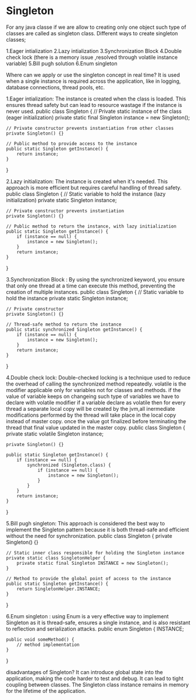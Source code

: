 # Singleton
For any java classe if we are allow to creating only one object such type of classes are called as singleton class.
Different ways to create singleton classes;

1.Eager intialization
2.Lazy intialization
3.Synchronization Block
4.Double check lock (there is a memory issue ,resolved through volatile instance variable)
5.Bill pugh solution
6.Enum singleton

Where can we apply or use the singleton concept in real time?
It is used when a single instance is required across the application, like in logging, database connections, thread pools, etc.

1.Eager intialization: The instance is created when the class is loaded. This ensures thread safety but can lead to resource wastage if the instance is never used.
public class Singleton {
    // Private static instance of the class (eager initialization)
    private static final Singleton instance = new Singleton();

    // Private constructor prevents instantiation from other classes
    private Singleton() {}

    // Public method to provide access to the instance
    public static Singleton getInstance() {
        return instance;
    }
}

2.Lazy initialization: The instance is created when it's needed. This approach is more efficient but requires careful handling of thread safety.
public class Singleton {
    // Static variable to hold the instance (lazy initialization)
    private static Singleton instance;

    // Private constructor prevents instantiation
    private Singleton() {}

    // Public method to return the instance, with lazy initialization
    public static Singleton getInstance() {
        if (instance == null) {
            instance = new Singleton();
        }
        return instance;
    }
}


3.Synchronization Block : By using the synchronized keyword, you ensure that only one thread at a time can execute this method, preventing the creation of multiple instances.
public class Singleton {
    // Static variable to hold the instance
    private static Singleton instance;

    // Private constructor
    private Singleton() {}

    // Thread-safe method to return the instance
    public static synchronized Singleton getInstance() {
        if (instance == null) {
            instance = new Singleton();
        }
        return instance;
    }
}

4.Double check lock: Double-checked locking is a technique used to reduce the overhead of calling the synchronized method repeatedly.
volatile is the modifier applicable only for variables not for classes and methods.
if the value of variable keeps on changeing such type of variables we have to declare with volatile modifier 
if a variable declare as volatile then for every thread a separate local copy will be created by the jvm,all inermediate modifications performed by the thread will take place in the local copy instead of master copy.
once the value got finalized before terminating the thread that final value updated in the master copy.
public class Singleton {
    private static volatile Singleton instance;

    private Singleton() {}

    public static Singleton getInstance() {
        if (instance == null) {
            synchronized (Singleton.class) {
                if (instance == null) {
                    instance = new Singleton();
                }
            }
        }
        return instance;
    }
}

5.Bill pugh singleton: This approach is considered the best way to implement the Singleton pattern because it is both thread-safe and efficient without the need for synchronization.
public class Singleton {
    private Singleton() {}

    // Static inner class responsible for holding the Singleton instance
    private static class SingletonHelper {
        private static final Singleton INSTANCE = new Singleton();
    }

    // Method to provide the global point of access to the instance
    public static Singleton getInstance() {
        return SingletonHelper.INSTANCE;
    }
}

6.Enum singleton :
using Enum is a very effective way to implement Singleton as it is thread-safe, ensures a single instance, and is also resistant to reflection and serialization attacks.
public enum Singleton {
    INSTANCE;

    public void someMethod() {
        // method implementation
    }
}

disadvantages of Singleton?
It can introduce global state into the application, making the code harder to test and debug.
It can lead to tight coupling between classes.
The Singleton class instance remains in memory for the lifetime of the application.
